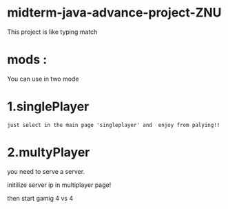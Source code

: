 # midterm-java-advance-project-ZNU
This project is like typing match

# mods :
You can use in two mode

# 1.singlePlayer
    just select in the main page 'singleplayer' and  enjoy from palying!!

# 2.multyPlayer

you need to serve a server.

initilize server ip in multiplayer page!

then start gamig 4 vs 4
